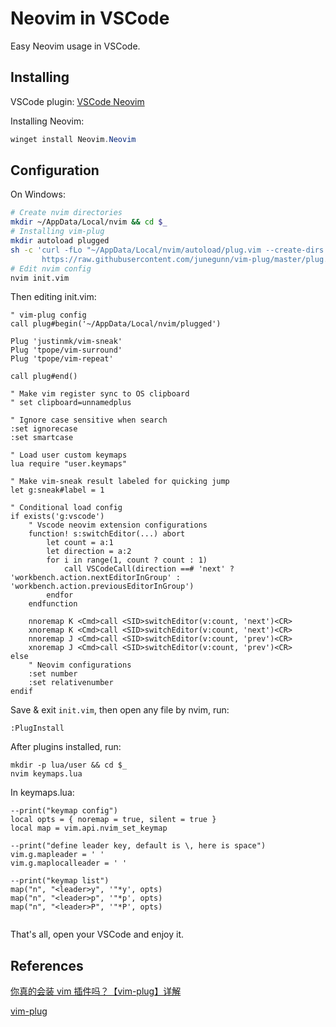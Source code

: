 # Neovim in VSCode

Easy Neovim usage in VSCode.

## Installing

VSCode plugin: [VSCode Neovim](https://marketplace.visualstudio.com/items?itemName=asvetliakov.vscode-neovim)

Installing Neovim:

```powershell
winget install Neovim.Neovim
```

## Configuration

On Windows:

```bash
# Create nvim directories
mkdir ~/AppData/Local/nvim && cd $_
# Installing vim-plug
mkdir autoload plugged
sh -c 'curl -fLo "~/AppData/Local/nvim/autoload/plug.vim --create-dirs \
       https://raw.githubusercontent.com/junegunn/vim-plug/master/plug.vim'
# Edit nvim config
nvim init.vim
```

Then editing init.vim:

```plaintext
" vim-plug config
call plug#begin('~/AppData/Local/nvim/plugged')

Plug 'justinmk/vim-sneak'
Plug 'tpope/vim-surround'
Plug 'tpope/vim-repeat'

call plug#end()

" Make vim register sync to OS clipboard
" set clipboard=unnamedplus

" Ignore case sensitive when search
:set ignorecase
:set smartcase

" Load user custom keymaps
lua require "user.keymaps"

" Make vim-sneak result labeled for quicking jump
let g:sneak#label = 1

" Conditional load config
if exists('g:vscode')
	" Vscode neovim extension configurations
	function! s:switchEditor(...) abort
		let count = a:1
		let direction = a:2
		for i in range(1, count ? count : 1)
			call VSCodeCall(direction ==# 'next' ? 'workbench.action.nextEditorInGroup' : 'workbench.action.previousEditorInGroup')
		endfor
	endfunction

	nnoremap K <Cmd>call <SID>switchEditor(v:count, 'next')<CR>
	xnoremap K <Cmd>call <SID>switchEditor(v:count, 'next')<CR>
	nnoremap J <Cmd>call <SID>switchEditor(v:count, 'prev')<CR>
	xnoremap J <Cmd>call <SID>switchEditor(v:count, 'prev')<CR>
else
	" Neovim configurations
	:set number
	:set relativenumber
endif

```

Save & exit `init.vim`, then open any file by nvim, run:

```plaintext
:PlugInstall
```

After plugins installed, run:

```plaintext
mkdir -p lua/user && cd $_
nvim keymaps.lua
```

In keymaps.lua:

```plaintext
--print("keymap config")
local opts = { noremap = true, silent = true }
local map = vim.api.nvim_set_keymap

--print("define leader key, default is \, here is space")
vim.g.mapleader = ' '
vim.g.maplocalleader = ' '

--print("keymap list")
map("n", "<leader>y", '"*y', opts)
map("n", "<leader>p", '"*p', opts)
map("n", "<leader>P", '"*P', opts)


```

That's all, open your VSCode and enjoy it.

## References

[你真的会装 vim 插件吗？【vim-plug】详解](https://www.bilibili.com/read/cv8264341)

[vim-plug](https://github.com/junegunn/vim-plug)
